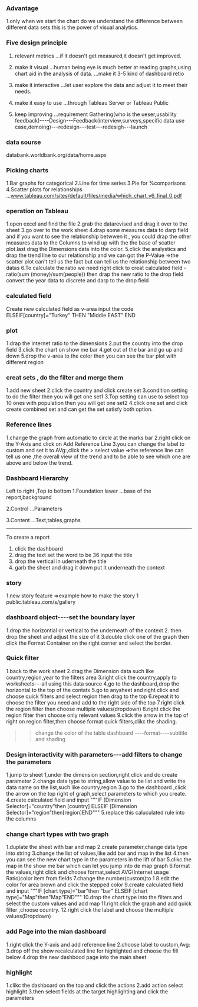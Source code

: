 ### Advantage
1.only when we start the chart do we understand the difference between different data sets.this is the power of visual analytics.

### Five design principle
1. relevant metrics
...if it doesn't get measured,it doesn't get improved.

2. make it visual
...human being eye is much better at reading graphs,using chart aid in the analysis of data. 
...make it 3-5 kind of dashboard retio

3. make it interactive
...let user explore the data and adjust it to meet their needs.

4. make it easy to use
...through Tableau Server or Tableau Public

5. keep improving
...requirement Gathering(who is the ueser,usability feedback)----Design---Feedback(interview,surveys,specific data use case,demoing)---redesign---test---redesigh---launch

### data sourse
databank.worldbank.org/data/home.aspx


### Picking charts
1.Bar graphs for categorical
2.Line for time series
3.Pie for %comparisons
4.Scatter plots for relationships
...www.tableau.com/sites/default/files/media/which_chart_v6_final_0.pdf

### operation on Tableau
1.open excel and find the file
2.grab the datarevised and drag it over to the sheet
3.go over to the work sheet 
4.drap some measures data to darp field and if you want to see the relationship betwwen it , you could drap the other measures data to the Columns to wind up with the the base of scatter plot.last drag the Dimensions data into the color.
5.click the analystics and drap the trend line to our relationship and we can got the P-Value
⇒the scatter plot can't tell us the fact but can tell us the relationship between two datas
6.To calculate the ratio
  we need right click to creat calculated field -ratio(sum (money)/sum(people))
  then drap the new ratio to the drop field
  convert the year data to discrete and darp to the drop field
 
 ### calculated field
 Create new calculated field as v-area
 input the code 
 ELSEIF[country]="Turkey" THEN "Middle EAST"
 END
 
 ### plot
 1.drap the internet ratio to the dimensions
 2.put the country into the drop field
 3.click the chart on show me bar
 4.get out of the bar and go up and down
 5.drop the v-area to the color then you can see the bar plot with different region
 
 ### creat sets , do the filter and merge them
 1.add new sheet
 2.click the country and click create set
 3.condition setting to do the filter then you will get one set1
 3.Top setting can use to select top 10 ones with population then you will get one set2
 4.click one set and click create combined set and can get the set satisfy both option.
 
 ### Reference lines
 1.change the graph from automatic to circle at the marks bar
 2.right click on the Y-Axis and click on Add Reference Line
 3.you can change the label to custom and set it to AVg:,click the > select value
 ⇒the reference line can tell us one ,the overall view of the trend and to be able to see which one are above and below the trend.
 
 ### Dashboard Hierarchy
 Left to right ,Top to bottom
 1.Foundation lawer
 ...base of the report,background
 
 2.Control
 ...Parameters
 
 3.Content
 ...Text,tables,graphs
 
 ------------------------------------------------
 To create a report
 1. click the dashboard
 2. drag the text set the word to be 36 input the title 
 3. drop the vertical in uderneath the title
 4. garb the sheet and drag it down put it underneath the context 

### story
1.new story feature
⇒example how to make the story
1 public.tableau.com/s/gallery


### dashboard object----set the boundary layer
1.drop the horizontial or vertical to the underneath of the context
2. then drop the sheet and adjust the size of it
3.double click one of the graph then click the Format Container on the right corner and select the border. 

### Quick filter
1.back to the work sheet
2.drag the Dimension data such like country,region,year to the filters area
3.right click the country,apply to worksheets---all using this data source
4.go to the dashboard,drop the horizontal to the top of the contatx
5.go to anysheet and right click and choose quick filters and select region then drag to the top
6.repeat it to choose the filter you need and add to the right side of the top
7.right click the region filter then choose multiple values(dropdown)
8.right click the region filter then choose only relevant values
9.click the arrow in the top of right on region filter,then choose format quick filters,clikc the shading.

>>change the color of the table 
dashboard ----format----subtitle and shading

### Design interactivity with parameters---add filters to change the parameters
1.jump to sheet 1,under the dimension section,right click and do create parameter
2.change data type to string,allow value to be list and write the data name on the list,such like country,region
3.go to the dashboard ,click the arrow on the top right of graph,select parameters to which you create.
4.create calculated field and input """IF [Dimension Selector]="country"then [country] ELSEIF [Dimension Selector]="region"then[region]END"""
5.replace this caluculated rule into the columns

### change chart types with two graph
1.duplate the sheet with bar and map
2.create parameter,change data type into string
3.change the list of values,like add bar and map in the list
4.then you can see the new chart type in the parameters in the lift of bar
5.clikc the map in the show me bar which can let you jump into de map graph
6.format the values,right click and choose format,select AVG(Internet usage Ratio)color item from fields
7.change the number(custom)to 1
8.edit the color for area brown and click the stepped color
9.create calculated field and input """IF [chart type]="bar"then "bar" ELSEIF [chart type]="Map"then"Map"END"""
10.drop the chart type into the filters and select the custom values and add map
11.right click the graph and add quick filter ,choose country.
12.right click the label and choose the multiple values(Dropdown)

### add Page into the mian dashboard
1.right click the Y-axis and add reference line
2.choose label to custom,Avg:<Values>
3.drop off the show recalculated line for highlighted and choose the fill below
4.drop the new dashbood page into the main sheet

### highlight
1.clikc the dashboard on the top and click the actions
2.add action select highlight
3.then select fields at the target highlighting and click the parameters
